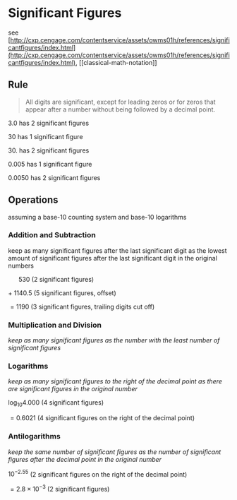 # Significant Figures

see [http://cxp.cengage.com/contentservice/assets/owms01h/references/significantfigures/index.html](http://cxp.cengage.com/contentservice/assets/owms01h/references/significantfigures/index.html), [[classical-math-notation]]

## Rule

> All digits are significant, except for leading zeros or for zeros that appear after a number without being followed by a decimal point.

$3.0$ has 2 significant figures

$30$ has 1 significant figure

$30.$ has 2 significant figures

$0.005$ has 1 significant figure

$0.0050$ has 2 significant figures

## Operations

assuming a base-10 counting system and base-10 logarithms

### Addition and Subtraction

keep as many significant figures after the last significant digit as the lowest amount of significant figures after the last significant digit in the original numbers

$\ \ \ \ \ \ 530$ (2 significant figures)

$+\ 1140.5$ (5 significant figures, offset)

$=1190$ (3 significant figures, trailing digits cut off)

### Multiplication and Division

_keep as many significant figures as the number with the least number of significant figures_

### Logarithms

_keep as many significant figures to the right of the decimal point as there are significant figures in the original number_

$\log_{10} 4.000$ (4 significant figures)

$= 0.6021$ (4 significant figures on the right of the decimal point)

### Antilogarithms

_keep the same number of significant figures as the number of significant figures after the decimal point in the original number_

$10^{-2.55}$ (2 significant figures on the right of the decimal point)

$= 2.8\times 10^{-3}$ (2 significant figures)
